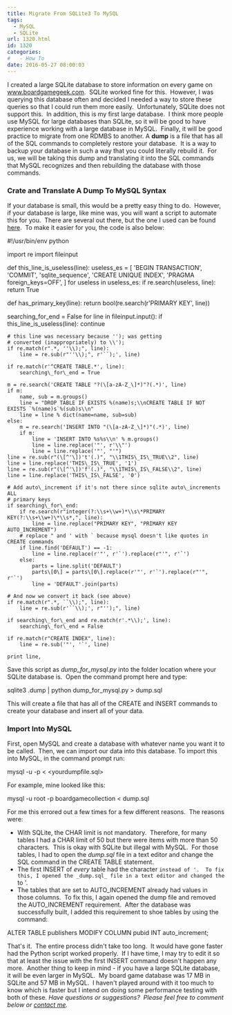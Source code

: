 ```yaml
---
title: Migrate From SQLite3 To MySQL
tags:
  - MySQL
  - SQLite
url: 1320.html
id: 1320
categories:
#   - How To
date: 2016-05-27 08:00:03
---
```


I created a large SQLite database to store information on every game on www.boardgamegeek.com.  SQLite worked fine for this.  However, I was querying this database often and decided I needed a way to store these queries so that I could run them more easily.  Unfortunately, SQLite does not support this.  In addition, this is my first large database.  I think more people use MySQL for large databases than SQLite, so it will be good to have experience working with a large database in MySQL.  Finally, it will be good practice to migrate from one RDMBS to another. A **dump** is a file that has all of the SQL commands to completely restore your database.  It is a way to backup your database in such a way that you could literally rebuild it.  For us, we will be taking this dump and translating it into the SQL commands that MySQL recognizes and then rebuilding the database with those commands.

### Crate and Translate A Dump To MySQL Syntax

If your database is small, this would be a pretty easy thing to do.  However, if your database is large, like mine was, you will want a script to automate this for you.  There are several out there, but the one I used can be found [here](http://stackoverflow.com/a/87531/3115691).  To make it easier for you, the code is also below:

#!/usr/bin/env python

import re
import fileinput

def this\_line\_is_useless(line):
    useless_es = \[
        'BEGIN TRANSACTION',
        'COMMIT',
        'sqlite_sequence',
        'CREATE UNIQUE INDEX',
        'PRAGMA foreign_keys=OFF',
    \]
    for useless in useless_es:
        if re.search(useless, line):
            return True

def has\_primary\_key(line):
    return bool(re.search(r'PRIMARY KEY', line))

searching\_for\_end = False
for line in fileinput.input():
    if this\_line\_is_useless(line):
        continue

    # this line was necessary because ''); was getting
    # converted (inappropriately) to \\');
    if re.match(r".*, ''\\);", line):
        line = re.sub(r"''\\);", r'``);', line)

    if re.match(r'^CREATE TABLE.*', line):
        searching\_for\_end = True

    m = re.search('CREATE TABLE "?(\[a-zA-Z_\]*)"?(.*)', line)
    if m:
        name, sub = m.groups()
        line = "DROP TABLE IF EXISTS %(name)s;\\nCREATE TABLE IF NOT EXISTS `%(name)s`%(sub)s\\n"
        line = line % dict(name=name, sub=sub)
    else:
        m = re.search('INSERT INTO "(\[a-zA-Z_\]*)"(.*)', line)
        if m:
            line = 'INSERT INTO %s%s\\n' % m.groups()
            line = line.replace('"', r'\\"')
            line = line.replace('"', "'")
    line = re.sub(r"(\[^'\])'t'(.)", "\\1THIS\_IS\_TRUE\\2", line)
    line = line.replace('THIS\_IS\_TRUE', '1')
    line = re.sub(r"(\[^'\])'f'(.)", "\\1THIS\_IS\_FALSE\\2", line)
    line = line.replace('THIS\_IS\_FALSE', '0')

    # Add auto\_increment if it's not there since sqlite auto\_increments ALL
    # primary keys
    if searching\_for\_end:
        if re.search(r"integer(?:\\s+\\w+)*\\s\*PRIMARY KEY(?:\\s+\\w+)\*\\s*,", line):
            line = line.replace("PRIMARY KEY", "PRIMARY KEY AUTO_INCREMENT")
        # replace " and ' with ` because mysql doesn't like quotes in CREATE commands
        if line.find('DEFAULT') == -1:
            line = line.replace(r'"', r'`').replace(r"'", r'`')
        else:
            parts = line.split('DEFAULT')
            parts\[0\] = parts\[0\].replace(r'"', r'`').replace(r"'", r'`')
            line = 'DEFAULT'.join(parts)

    # And now we convert it back (see above)
    if re.match(r".*, ``\\);", line):
        line = re.sub(r'``\\);', r"'');", line)

    if searching\_for\_end and re.match(r'.*\\);', line):
        searching\_for\_end = False

    if re.match(r"CREATE INDEX", line):
        line = re.sub('"', '`', line)

    print line,

Save this script as _dump\_for\_mysql.py_ into the folder location where your SQLite database is.  Open the command prompt here and type:

sqlite3 <yoursqlitedatabase> .dump | python dump\_for\_mysql.py > dump.sql

This will create a file that has all of the CREATE and INSERT commands to create your database and insert all of your data.

### Import Into MySQL

First, open MySQL and create a database with whatever name you want it to be called.  Then, we can import our data into this database. To import this into MySQL, in the command prompt run:

mysql -u <yourusername> -p <yourpassword> <yourdatabasename> < <yourdumpfile.sql>

For example, mine looked like this:

mysql -u root -p boardgamecollection < dump.sql

For me this errored out a few times for a few different reasons.  The reasons were:

*   With SQLite, the CHAR limit is not mandatory.  Therefore, for many tables I had a CHAR limit of 50 but there were items with more than 50 characters.  This is okay with SQLite but illegal with MySQL.  For those tables, I had to open the _dump.sql_ file in a text editor and change the SQL command in the CREATE TABLE statement.
*   The first INSERT of _every_ table had the character ` instead of '.  To fix this, I opened the _dump.sql_ file in a text editor and changed the ` to '.
*   The tables that are set to AUTO\_INCREMENT already had values in those columns.  To fix this, I again opened the dump file and removed the AUTO\_INCREMENT requirement.  After the database was successfully built, I added this requirement to shoe tables by using the command:

ALTER TABLE publishers MODIFY COLUMN pubid INT auto_increment;

That's it.  The entire process didn't take too long.  It would have gone faster had the Python script worked properly.  If I have time, I may try to edit it so that at least the issue with the first INSERT command doesn't happen any more.  Another thing to keep in mind - if you have a large SQLite database, it will be even larger in MySQL.  My board game database was 17 MB in SQLite and 57 MB in MySQL.  I haven't played around with it too much to know which is faster but I intend on doing some performance testing with both of these. _Have questions or suggestions?  Please feel free to comment below or [contact me](/contact/)._